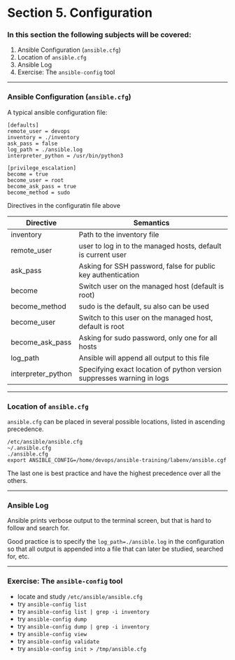# Section 5. Configuration

### In this section the following subjects will be covered:

1. Ansible Configuration (`ansible.cfg`)
1. Location of `ansible.cfg`
1. Ansible Log
1. Exercise: The `ansible-config` tool

---
### Ansible Configuration (`ansible.cfg`)

A typical ansible configuration file:

```
[defaults]
remote_user = devops
inventory = ./inventory
ask_pass = false
log_path = ./ansible.log
interpreter_python = /usr/bin/python3

[privilege_escalation]
become = true
become_user = root
become_ask_pass = true
become_method = sudo
```

Directives in the configuratin file above

|Directive|Semantics|
|---------|---------|
|inventory|Path to the inventory file|
|remote_user|user to log in to the managed hosts, default is current user|
|ask_pass|Asking for SSH password, false for public key authentication|
|become|Switch user on the managed host (default is root)|
|become_method|sudo is the default, su also can be used|
|become_user|Switch to this user on the managed host, default is root|
|become_ask_pass|Asking for sudo password, only one for all hosts|
|log_path|Ansible will append all output to this file|
|interpreter_python|Specifying exact location of python version suppresses warning in logs|

---
### Location of `ansible.cfg`

`ansible.cfg` can be placed in several possible locations, listed in ascending precedence.

```
/etc/ansible/ansible.cfg
~/.ansible.cfg
./ansible.cfg
export ANSIBLE_CONFIG=/home/devops/ansible-training/labenv/ansible.cgf
```

The last one is best practice and have the highest precedence over all the others.

---
### Ansible Log

Ansible prints verbose output to the terminal screen, but that is hard to follow and search for.

Good practice is to specify the `log_path=./ansible.log` in the configuration so that all output is appended into a file that can later be studied, searched for, etc.

---
### Exercise: The `ansible-config` tool

* locate and study `/etc/ansible/ansible.cfg`
* try `ansible-config list`
* try `ansible-config list | grep -i inventory`
* try `ansible-config dump`
* try `ansible-config dump | grep -i inventory`
* try `ansible-config view`
* try `ansible-config validate`
* try `ansible-config init > /tmp/ansible.cfg`


